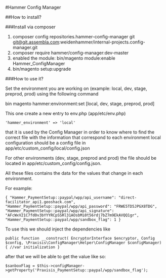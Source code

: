 #Hammer Config Manager

##How to install?

###Install via composer

1. composer config repositories.hammer-config-manager git git@git.assembla.com:weidenhammer/internal-projects.config-manager.git
2. composer require hammer/config-manager:dev-master
3. enabled the module: bin/magento module:enable Hammer_ConfigManager 
4. bin/magento setup:upgrade

###How to use it?

Set the environment you are working on (example: local, dev, stage, preprod, prod) using the following command

bin magento hammer:environment:set [local, dev, stage, preprod, prod]

This one create a new entry to env.php (app/etc/env.php)

`'hammer_environment' => 'local'`

that it is used by the Config Manager in order to know where to find the correct file with the information that correspond to each environment local configuration should be a config file in app/etc/custom_config/local/config.json

For other environments (dev, stage, preprod and prod) the file should be located in app/etc/custom_config/config.json.

All these files contains the data for the values that change in each environment.

For example:

`
{
  "Hammer_PaymentSetup::paypal/wpp/api_username": "direct-facilitator_api1.geoshack.com",
  "Hammer_PaymentSetup::paypal/wpp/api_password": "FRWE5TD5JPGX8TDG",
  "Hammer_PaymentSetup::paypal/wpp/api_signature": "AFcWxV21C7fd0v3bYYYRCpSSRl31AOsbMi0t56rdj7bZ7m9EkAVQQ1gr",
  "Hammer_PaymentSetup::paypal/wpp/sandbox_flag": 1
}
`

To use this we should inject the dependencies like

`
public function __construct(
    EncryptorInterface $encryptor,
    Config $config,
    \Praxisis\ConfigManager\Helper\ConfigManager $configManager)
    {
    //var initialization
}
`

after that we will be able to get the value like so:

`$sanboxFlag = $this->configManager->getProperty('Praxisis_PaymentSetup::paypal/wpp/sandbox_flag');`
